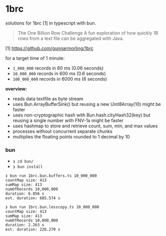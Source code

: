 # 1brc

solutions for 1brc [1] in typescript with bun.

> The One Billion Row Challenge
> A fun exploration of how quickly 1B rows from a text file can be aggregated with Java.

[1] https://github.com/gunnarmorling/1brc

for a target time of 1 minute:

- `1_000_000` records in 60 ms (0.06 seconds)
- `10_000_000` records in 600 ms (0.6 seconds)
- `100_000_000` records in 6000 ms (6 seconds)

**overview:**

- reads data textfile as byte stream
- uses Bun.ArrayBufferSink() but reusing a new Uint8Array(10) might be faster
- uses non-cryptographic hash with Bun.hash.cityHash32(key) but reusing a single number with FNV-1a might be faster
- uses hashmap to store and retrieve count, sum, min, and max values
- processes without concurrent separate chunks
- multiplies the floating points rounded to 1 decimal by 10

### bun

- `❯ cd bun/`
- `❯ bun install`

```
❯ bun run 1brc.bun.buffers.ts 10_000_000
countMap size: 413
sumMap size: 413
numOfRecords 10,000,000
duration: 6.856 s
est. duration: 685.574 s
```

```
❯ bun run 1brc.bun.lesscopy.ts 10_000_000
countMap size: 413
sumMap size: 413
numOfRecords 10,000,000
duration: 2.263 s
est. duration: 226.270 s
```
